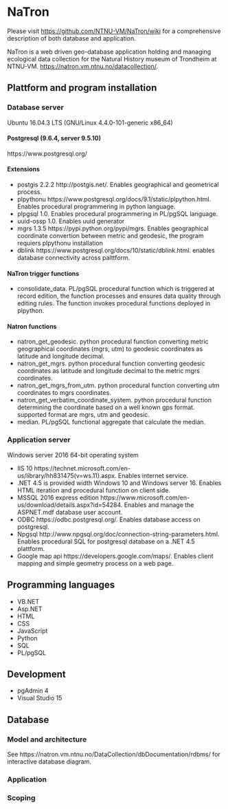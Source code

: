 <h1>NaTron</h1>

Please visit https://github.com/NTNU-VM/NaTron/wiki for a comprehensive description of both database and application.

NaTron is a web driven geo-database application holding and managing ecological data collection for the Natural History museum of Trondheim at NTNU-VM. https://natron.vm.ntnu.no/datacollection/.

<h2>Plattform and program installation</h2>
  <h3>Database server</h3>Ubuntu 16.04.3 LTS (GNU/Linux 4.4.0-101-generic x86_64)
    <h4>Postgresql (9.6.4, server 9.5.10)</h4> https://www.postgresql.org/
    <h4>Extensions</h4>
      <ul>
          <li>postgis 2.2.2 http://postgis.net/. Enables geographical and geometrical process.</li>
          <li>plpythonu https://www.postgresql.org/docs/9.1/static/plpython.html. Enables procedural programmering in python language.</li>
          <li>plpgsql 1.0. Enables procedural programmering in PL/pgSQL language.</li>
          <li>uuid-ossp 1.0. Enables uuid generator</li>
          <li>mgrs 1.3.5 https://pypi.python.org/pypi/mgrs. Enables geographical coordinate convertion between metric and geodesic, the program requiers plpythonu installation</li>
          <li>dblink https://www.postgresql.org/docs/10/static/dblink.html. enables database connectivity across palttform.</li>
      </ul>
      <h4>NaTron trigger functions</h4>
      <ul>
          <li>consolidate_data. PL/pgSQL procedural function which is triggered at record edition, the function processes and ensures data quality through editing rules. The function invokes procedural functions deployed in plpython.</li>
      </ul>
      <h4>Natron functions</h4>
      <ul>
          <li>natron_get_geodesic. python procedural function converting metric geographical coordinates (mgrs, utm) to geodesic coordinates as latitude and longitude decimal.</li>
          <li>natron_get_mgrs. python procedural function converting geodesic coordinates as latitude and longitude decimal to the metric mgrs coordinates.</li>
          <li>natron_get_mgrs_from_utm. python procedural function converting utm coordinates to mgrs coordinates.</li>
          <li>natron_get_verbatim_coordinate_system. python procedural function determining the coordinate based on a well known gps format. supported format are mgrs, utm and geodesic.</li>
          <li>median. PL/pgSQL functional aggregate that calculate the median.</li>
      </ul>
  <h3>Application server</h3> Windows server 2016 64-bit operating system  
      <ul>
          <li>IIS 10 https://technet.microsoft.com/en-us/library/hh831475(v=ws.11).aspx. Enables internet service.</li>
          <li>.NET 4.5 is provided width Windows 10 and Windows server 16. Enables HTML iteration and procedural function on client side.</li>
          <li>MSSQL 2016 express edition https://www.microsoft.com/en-us/download/details.aspx?id=54284. Enables and manage the ASPNET.mdf database user account.</li>
          <li>ODBC https://odbc.postgresql.org/. Enables database access on postgresql.</li>
          <li>Npgsql http://www.npgsql.org/doc/connection-string-parameters.html. Enables procedural SQL for postgresql database on a .NET 4.5 plattform.</li>
          <li>Google map api https://developers.google.com/maps/. Enables client mapping and simple geometry process on a web page.</li>
      </ul>
<h2>Programming languages</h2>
    <ul>
      <li>VB.NET</li>
      <li>Asp.NET</li>
      <li>HTML</li>
      <li>CSS</li>
      <li>JavaScript</li>
      <li>Python</li>
      <li>SQL</li>
      <li>PL/pgSQL</li>
    </ul>

<h2>Development</h2>
    <ul>
      <li>pgAdmin 4</li>
      <li>Visual Studio 15</li>
    </ul>

<h2>Database</h2>
  <h3>Model and architecture</h3>
      <span>See https://natron.vm.ntnu.no/DataCollection/dbDocumentation/rdbms/ for interactive database diagram.</span>
  <h3>Application</h3>
  <h3>Scoping</h3>
